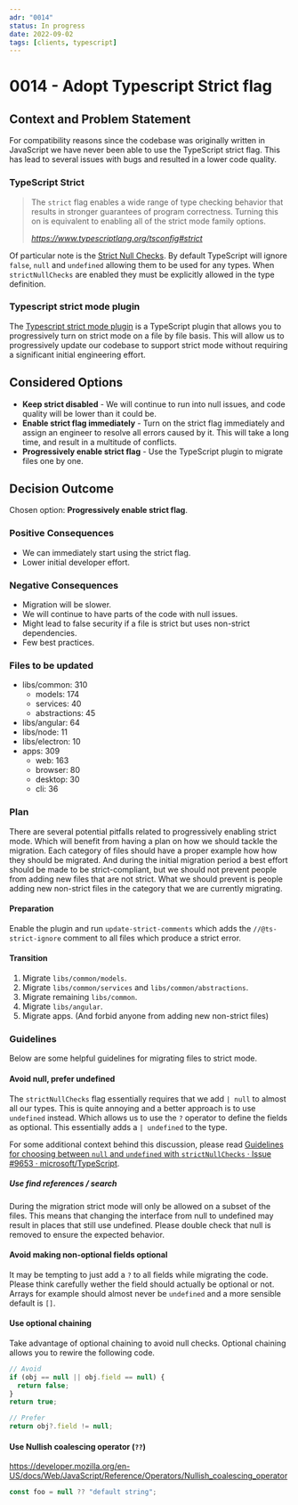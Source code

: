 ```yaml
---
adr: "0014"
status: In progress
date: 2022-09-02
tags: [clients, typescript]
---
```


# 0014 - Adopt Typescript Strict flag

<AdrTable frontMatter={frontMatter}></AdrTable>

## Context and Problem Statement

For compatibility reasons since the codebase was originally written in JavaScript we have never been
able to use the TypeScript strict flag. This has lead to several issues with bugs and resulted in a
lower code quality.

### TypeScript Strict

> The `strict` flag enables a wide range of type checking behavior that results in stronger
> guarantees of program correctness. Turning this on is equivalent to enabling all of the strict
> mode family options.
>
> <cite>https://www.typescriptlang.org/tsconfig#strict</cite>

Of particular note is the [Strict Null Checks][null]. By default TypeScript will ignore `false`,
`null` and `undefined` allowing them to be used for any types. When `strictNullChecks` are enabled
they must be explicitly allowed in the type definition.

### Typescript strict mode plugin

The [Typescript strict mode plugin][plugin] is a TypeScript plugin that allows you to progressively
turn on strict mode on a file by file basis. This will allow us to progressively update our codebase
to support strict mode without requiring a significant initial engineering effort.

## Considered Options

- **Keep strict disabled** - We will continue to run into null issues, and code quality will be
  lower than it could be.
- **Enable strict flag immediately** - Turn on the strict flag immediately and assign an engineer to
  resolve all errors caused by it. This will take a long time, and result in a multitude of
  conflicts.
- **Progressively enable strict flag** - Use the TypeScript plugin to migrate files one by one.

## Decision Outcome

Chosen option: **Progressively enable strict flag**.

### Positive Consequences

- We can immediately start using the strict flag.
- Lower initial developer effort.

### Negative Consequences

- Migration will be slower.
- We will continue to have parts of the code with null issues.
- Might lead to false security if a file is strict but uses non-strict dependencies.
- Few best practices.

### Files to be updated

- libs/common: 310
  - models: 174
  - services: 40
  - abstractions: 45
- libs/angular: 64
- libs/node: 11
- libs/electron: 10
- apps: 309
  - web: 163
  - browser: 80
  - desktop: 30
  - cli: 36

### Plan

There are several potential pitfalls related to progressively enabling strict mode. Which will
benefit from having a plan on how we should tackle the migration. Each category of files should have
a proper example how how they should be migrated. And during the initial migration period a best
effort should be made to be strict-compliant, but we should not prevent people from adding new files
that are not strict. What we should prevent is people adding new non-strict files in the category
that we are currently migrating.

#### Preparation

Enable the plugin and run `update-strict-comments` which adds the `//@ts-strict-ignore` comment to
all files which produce a strict error.

#### Transition

1. Migrate `libs/common/models`.
2. Migrate `libs/common/services` and `libs/common/abstractions`.
3. Migrate remaining `libs/common`.
4. Migrate `libs/angular`.
5. Migrate apps. (And forbid anyone from adding new non-strict files)

### Guidelines

Below are some helpful guidelines for migrating files to strict mode.

#### Avoid null, prefer undefined

The `strictNullChecks` flag essentially requires that we add `| null` to almost all our types. This
is quite annoying and a better approach is to use `undefined` instead. Which allows us to use the
`?` operator to define the fields as optional. This essentially adds a `| undefined` to the type.

For some additional context behind this discussion, please read
[Guidelines for choosing between `null` and `undefined` with `strictNullChecks` · Issue #9653 · microsoft/TypeScript](https://github.com/microsoft/TypeScript/issues/9653).

##### Use find references / search

During the migration strict mode will only be allowed on a subset of the files. This means that
changing the interface from null to undefined may result in places that still use undefined. Please
double check that null is removed to ensure the expected behavior.

#### Avoid making non-optional fields optional

It may be tempting to just add a `?` to all fields while migrating the code. Please think carefully
wether the field should actually be optional or not. Arrays for example should almost never be
`undefined` and a more sensible default is `[]`.

#### Use optional chaining

Take advantage of optional chaining to avoid null checks. Optional chaining allows you to rewire the
following code.

```ts
// Avoid
if (obj == null || obj.field == null) {
  return false;
}
return true;

// Prefer
return obj?.field != null;
```

#### Use Nullish coalescing operator (`??`)

https://developer.mozilla.org/en-US/docs/Web/JavaScript/Reference/Operators/Nullish_coalescing_operator

```ts
const foo = null ?? "default string";
```

[null]: https://www.typescriptlang.org/tsconfig#strictNullChecks
[plugin]: https://github.com/allegro/typescript-strict-plugin
